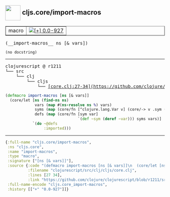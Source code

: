 ## <img width="48px" valign="middle" src="http://i.imgur.com/Hi20huC.png"> cljs.core/import-macros

 <table border="1">
<tr>
<td>macro</td>
<td><a href="https://github.com/cljsinfo/api-refs/tree/0.0-927"><img valign="middle" alt="[+] 0.0-927" src="https://img.shields.io/badge/+-0.0--927-lightgrey.svg"></a> </td>
</tr>
</table>

 <samp>
(__import-macros__ ns [& vars])<br>
</samp>

```
(no docstring)
```

---

 <pre>
clojurescript @ r1211
└── src
    └── clj
        └── cljs
            └── <ins>[core.clj:27-34](https://github.com/clojure/clojurescript/blob/r1211/src/clj/cljs/core.clj#L27-L34)</ins>
</pre>

```clj
(defmacro import-macros [ns [& vars]]
  (core/let [ns (find-ns ns)
             vars (map #(ns-resolve ns %) vars)
             syms (map (core/fn [^clojure.lang.Var v] (core/-> v .sym (with-meta {:macro true}))) vars)
             defs (map (core/fn [sym var]
                                `(def ~sym (deref ~var))) syms vars)]
            `(do ~@defs
                 :imported)))
```


---

```clj
{:full-name "cljs.core/import-macros",
 :ns "cljs.core",
 :name "import-macros",
 :type "macro",
 :signature ["[ns [& vars]]"],
 :source {:code "(defmacro import-macros [ns [& vars]]\n  (core/let [ns (find-ns ns)\n             vars (map #(ns-resolve ns %) vars)\n             syms (map (core/fn [^clojure.lang.Var v] (core/-> v .sym (with-meta {:macro true}))) vars)\n             defs (map (core/fn [sym var]\n                                `(def ~sym (deref ~var))) syms vars)]\n            `(do ~@defs\n                 :imported)))",
          :filename "clojurescript/src/clj/cljs/core.clj",
          :lines [27 34],
          :link "https://github.com/clojure/clojurescript/blob/r1211/src/clj/cljs/core.clj#L27-L34"},
 :full-name-encode "cljs.core_import-macros",
 :history [["+" "0.0-927"]]}

```
